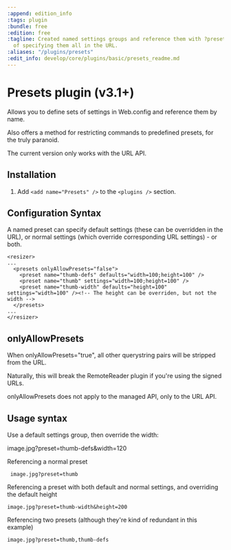 ```yaml
---
:append: edition_info
:tags: plugin
:bundle: free
:edition: free
:tagline: Created named settings groups and reference them with ?preset=name instead
  of specifying them all in the URL.
:aliases: "/plugins/presets"
:edit_info: develop/core/plugins/basic/presets_readme.md
---
```


# Presets plugin (v3.1+)

Allows you to define sets of settings in Web.config and reference them by name.

Also offers a method for restricting commands to predefined presets, for the truly paranoid.

The current version only works with the URL API.

## Installation

1. Add `<add name="Presets" />` to the `<plugins />` section.

## Configuration Syntax

A named preset can specify default settings (these can be overridden in the URL), or normal settings (which override corresponding URL settings) - or both. 

    <resizer>
    ...
      <presets onlyAllowPresets="false">
        <preset name="thumb-defs" defaults="width=100;height=100" />
        <preset name="thumb" settings="width=100;height=100" />
        <preset name="thumb-width" defaults="height=100" settings="width=100" /><!-- The height can be overriden, but not the width -->
      </presets>
    ...
    </resizer>

## onlyAllowPresets

When onlyAllowPresets="true", all other querystring pairs will be stripped from the URL. 

Naturally, this will break the RemoteReader plugin if you're using the signed URLs. 

onlyAllowPresets does not apply to the managed API, only to the URL API.

## Usage syntax

Use a default settings group, then override the width:

   image.jpg?preset=thumb-defs&width=120

Referencing a normal preset

     image.jpg?preset=thumb

Referencing a preset with both default and normal settings, and overriding the default height

    image.jpg?preset=thumb-width&height=200

Referencing two presets (although they're kind of redundant in this example)

    image.jpg?preset=thumb,thumb-defs